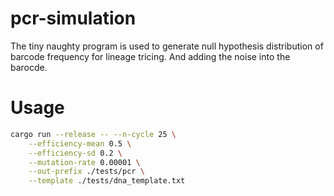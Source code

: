 # pcr-simulation

The tiny naughty program is used to generate null hypothesis distribution of barcode frequency for lineage tricing. 
And adding the noise into the barocde.

# Usage

```bash
cargo run --release -- --n-cycle 25 \
    --efficiency-mean 0.5 \
    --efficiency-sd 0.2 \
    --mutation-rate 0.00001 \
    --out-prefix ./tests/pcr \
    --template ./tests/dna_template.txt
```
